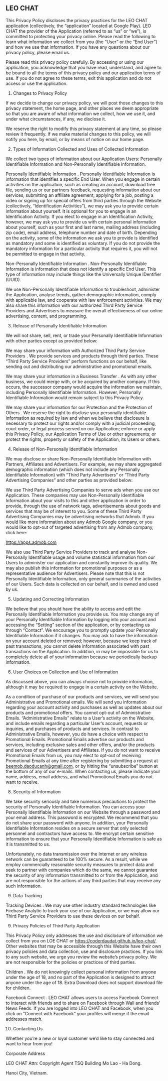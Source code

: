 
## LEO CHAT

This Privacy Policy discloses the privacy practices for the LEO CHAT application (collectively, the “application” located at Google Play). LEO CHAT the provider of the Application (referred to as “us” or “we”), is committed to protecting your privacy online. Please read the following to learn what information we collect from you (the “User” or the “End User”) and how we use that information. If you have any questions about our privacy policy, please email us.

Please read this privacy policy carefully. By accessing or using our application, you acknowledge that you have read, understand, and agree to be bound to all the terms of this privacy policy and our application terms of use. If you do not agree to these terms, exit this application and do not access or use the application.

1. Changes to Privacy Policy

If we decide to change our privacy policy, we will post those changes to this privacy statement, the home page, and other places we deem appropriate so that you are aware of what information we collect, how we use it, and under what circumstances, if any, we disclose it.

We reserve the right to modify this privacy statement at any time, so please review it frequently. If we make material changes to this policy, we will notify you here, by email, or by means of notice on our home page.

2. Types of Information Collected and Uses of Collected Information

We collect two types of information about our Application Users: Personally Identifiable Information and Non-Personally Identifiable Information.

Personally Identifiable Information . Personally Identifiable Information is information that identifies a specific End User. When you engage in certain activities on the application, such as creating an account, download free file, sending us or our partners feedback, requesting information about our services, submitting an affiliate agreement, applying for a job, posting a video or signing up for special offers from third parties through the Website (collectively, “Identification Activities”), we may ask you to provide certain information about yourself. It is optional for you to engage in an Identification Activity. If you elect to engage in an Identification Activity, however, we may ask you to provide us with certain personal information about yourself, such as your first and last name, mailing address (including zip code), email address, telephone number and date of birth. Depending on the activity, some of the information we ask you to provide is identified as mandatory and some is identified as voluntary. If you do not provide the mandatory information for a particular activity that requires it, you will not be permitted to engage in that activity.

Non-Personally Identifiable Information . Non-Personally Identifiable Information is information that does not identify a specific End User. This type of information may include things like the Universally Unique IDentifier (UUID).

We use Non-Personally Identifiable Information to troubleshoot, administer the Application, analyse trends, gather demographic information, comply with applicable law, and cooperate with law enforcement activities. We may also share this information with our authorized Third Party Service Providers and Advertisers to measure the overall effectiveness of our online advertising, content, and programming.

3. Release of Personally Identifiable Information

We will not share, sell, rent, or trade your Personally Identifiable Information with other parties except as provided below:

We may share your information with Authorized Third Party Service Providers . We provide services and products through third parties. These “Third Party Service Providers” perform functions on our behalf, like sending out and distributing our administrative and promotional emails.

We may share your information in a Business Transfer . As with any other business, we could merge with, or be acquired by another company. If this occurs, the successor company would acquire the information we maintain, including Personally Identifiable Information. However, Personally Identifiable Information would remain subject to this Privacy Policy.

We may share your information for our Protection and the Protection of Others . We reserve the right to disclose your personally identifiable information as required by law and when we believe that disclosure is necessary to protect our rights and/or comply with a judicial proceeding, court order, or legal process served on our Application; enforce or apply this Privacy Policy, our Application Terms of Use or other agreements; or protect the rights, property or safety of the Application, its Users or others.

4. Release of Non-Personally Identifiable Information

We may disclose or share Non-Personally Identifiable Information with Partners, Affiliates and Advertisers. For example, we may share aggregated demographic information (which does not include any Personally Identifiable Information) with “Third Party Advertisers” or “Third Party Advertising Companies” and other parties as provided below:

We use Third Party Advertising Companies to serve ads when you use our Application. These companies may use Non-Personally Identifiable Information about your visits to this and other application in order to provide, through the use of network tags, advertisements about goods and services that may be of interest to you. Some of these Third Party Advertising Companies may be advertising networks that Admob. If you would like more information about any Admob Google company, or you would like to opt-out of targeted advertising from any Admob company, click here:

https://apps.admob.com

We also use Third Party Service Providers to track and analyse Non-Personally Identifiable usage and volume statistical information from our Users to administer our application and constantly improve its quality. We may also publish this information for promotional purposes or as a representative audience for Advertisers. Please note that this is not Personally Identifiable Information, only general summaries of the activities of our Users. Such data is collected on our behalf, and is owned and used by us.

5. Updating and Correcting Information

We believe that you should have the ability to access and edit the Personally Identifiable Information you provide us. You may change any of your Personally Identifiable Information by logging into your account and accessing the “Setting” section of the application, or by contacting us through “Contact”. We encourage you to promptly update your Personally Identifiable Information if it changes. You may ask to have the information on your account deleted or removed; however, because we keep track of past transactions, you cannot delete information associated with past transactions on the Application. In addition, in may be impossible for us to completely delete all of your information because we periodically backup information.

6. User Choices on Collection and Use of Information

As discussed above, you can always choose not to provide information, although it may be required to engage in a certain activity on the Website.

As a condition of purchase of our products and services, we will send you Administrative and Promotional emails. We will send you information regarding your account activity and purchases as well as updates about our products and promotional offers. You cannot opt-out of Administrative Emails. “Administrative Emails” relate to a User’s activity on the Website, and include emails regarding a particular User’s account, requests or inquiries, and purchases of products and services. In contrast to Administrative Emails, however, you do have a choice with respect to Promotional Emails. Promotional Emails advertise our products and services, including exclusive sales and other offers, and/or the products and services of our Advertisers and Affiliates. If you do not want to receive Promotional Emails from us, you may elect to opt-out of receiving Promotional Emails at any time after registering by submitting a request at beemob.daoducanh@gmail.com, or by hitting the “unsubscribe” button at the bottom of any of our e-mails. When contacting us, please indicate your name, address, email address, and what Promotional Emails you do not want to receive.

8. Security of Information

We take security seriously and take numerous precautions to protect the security of Personally Identifiable Information. You can access your Personally Identifiable Information on our Website through a password and your email address. This password is encrypted. We recommend that you do not share your password with anyone. In addition, your Personally Identifiable Information resides on a secure server that only selected personnel and contractors have access to. We encrypt certain sensitive information to ensure that your Personally Identifiable Information is safe as it is transmitted to us.

Unfortunately, no data transmission over the Internet or any wireless network can be guaranteed to be 100% secure. As a result, while we employ commercially reasonable security measures to protect data and seek to partner with companies which do the same, we cannot guarantee the security of any information transmitted to or from the Application, and are not responsible for the actions of any third parties that may receive any such information.

9. Data Tracking

Tracking Devices . We may use other industry standard technologies like Firebase Analytic to track your use of our Application, or we may allow our Third Party Service Providers to use these devices on our behalf.

9. Privacy Policies of Third Party Application

This Privacy Policy only addresses the use and disclosure of information we collect from you on LOE CHAT or https://coderdaudat.github.io/leo-chat/. Other websites that may be accessible through this Website have their own privacy policies and data collection, use and disclosure practices. If you link to any such website, we urge you review the website’s privacy policy. We are not responsible for the policies or practices of third parties.

Children . We do not knowingly collect personal information from anyone under the age of 18, and no part of the Application is designed to attract anyone under the age of 18. Extra Download does not support download file for children.

Facebook Connect . LEO CHAT allows users to access Facebook Connect to interact with friends and to share on Facebook through Wall and friends’ News Feeds. If you are logged into LEO CHAT and Facebook, when you click on “Connect with Facebook” your profiles will merge if the email addresses match.

10. Contacting Us

Whether you’re a new or loyal customer we’d like to stay connected and want to hear from you!

Corporate Address

LEO CHAT
Attn: Copyright Agent
TSQ Building Mo Lao - Ha Dong.

Hanoi City, Vietnam.
